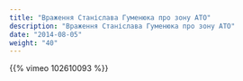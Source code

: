 ```yaml
---
title: "Враження Станіслава Гуменюка про зону АТО"
description: "Враження Станіслава Гуменюка про зону АТО"
date: "2014-08-05"
weight: "40"
---
```


{{% vimeo 102610093 %}}
